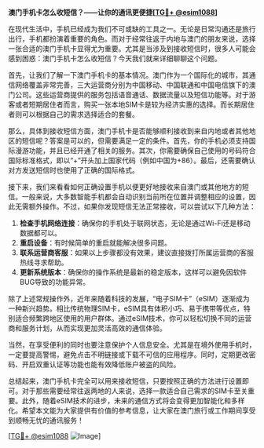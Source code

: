 **澳门手机卡怎么收短信？——让你的通讯更便捷[[TG💪+ @esim1088](https://t.me/s/esim1088)]**

在现代生活中，手机已经成为我们不可或缺的工具之一。无论是日常沟通还是旅行出行，手机都扮演着重要的角色。而对于经常往返于内地与澳门的朋友来说，选择一张合适的澳门手机卡显得尤为重要。尤其是当涉及到接收短信时，很多人可能会感到困惑：澳门手机卡怎么收短信？今天我们就来详细聊聊这个问题。

首先，让我们了解一下澳门手机卡的基本情况。澳门作为一个国际化的城市，其通信网络覆盖非常完善，三大运营商分别为中国移动、中国联通和中国电信旗下的澳门公司。这些运营商提供的服务包括语音通话、数据流量以及短信功能等。对于游客或者短期居住者而言，购买一张本地SIM卡是较为经济实惠的选择。而长期居住者则可以根据自己的需求选择适合的套餐。

那么，具体到接收短信方面，澳门手机卡是否能够顺利接收到来自内地或者其他地区的短信呢？答案是可以的，但需要满足一定的条件。首先，你的手机必须支持国际漫游功能，并且已经开通了相关的服务。其次，你需要确保自己使用的号码符合国际标准格式，即以“+”开头加上国家代码（例如中国为+86）。最后，还需要确认对方发送短信时也使用了正确的国际格式。

接下来，我们来看看如何正确设置手机以便更好地接收来自澳门或其他地方的短信。一般来说，大多数智能手机都会自动识别当前所在位置并调整相应的设置，因此无需额外操作。不过，如果你发现短信无法正常接收，可以尝试以下几种方法：

1. **检查手机网络连接**：确保你的手机处于联网状态，无论是通过Wi-Fi还是移动数据都可以。
2. **重启设备**：有时候简单的重启就能解决很多问题。
3. **联系运营商客服**：如果以上步骤都没有效果，建议直接拨打所属运营商的客服热线寻求帮助。
4. **更新系统版本**：确保你的操作系统是最新的稳定版本，这样可以避免因软件BUG导致的功能异常。

除了上述常规操作外，近年来随着科技的发展，“电子SIM卡”（eSIM）逐渐成为一种新兴趋势。相比传统物理SIM卡，eSIM具有体积小巧、易于携带等优点，特别适合频繁跨地区使用的用户群体。通过eSIM技术，你可以轻松切换不同的运营商和服务计划，从而实现更加灵活高效的通信体验。

当然，在享受便利的同时也要注意保护个人信息安全。尤其是在境外使用手机时，一定要提高警惕，避免点击不明链接或下载不可信的应用程序。同时，定期更改密码、开启双重认证等功能也能有效降低账户被盗的风险。

总结起来，澳门手机卡完全可以用来接收短信，只要按照正确的方法进行设置即可。对于那些需要经常往返两地的人来说，选择一款适合自己需求的SIM卡至关重要。此外，随着eSIM技术的进步，未来的通信方式将会变得更加智能化和多样化。希望本文能为大家提供有价值的参考信息，让大家在澳门旅行或工作期间享受到顺畅无忧的通讯服务！

[[TG💪+ @esim1088](https://t.me/s/esim1088) ![Image](https://i.postimg.cc/4NQfJmqS/Snipaste-2025-05-13-00-14-12.png)]